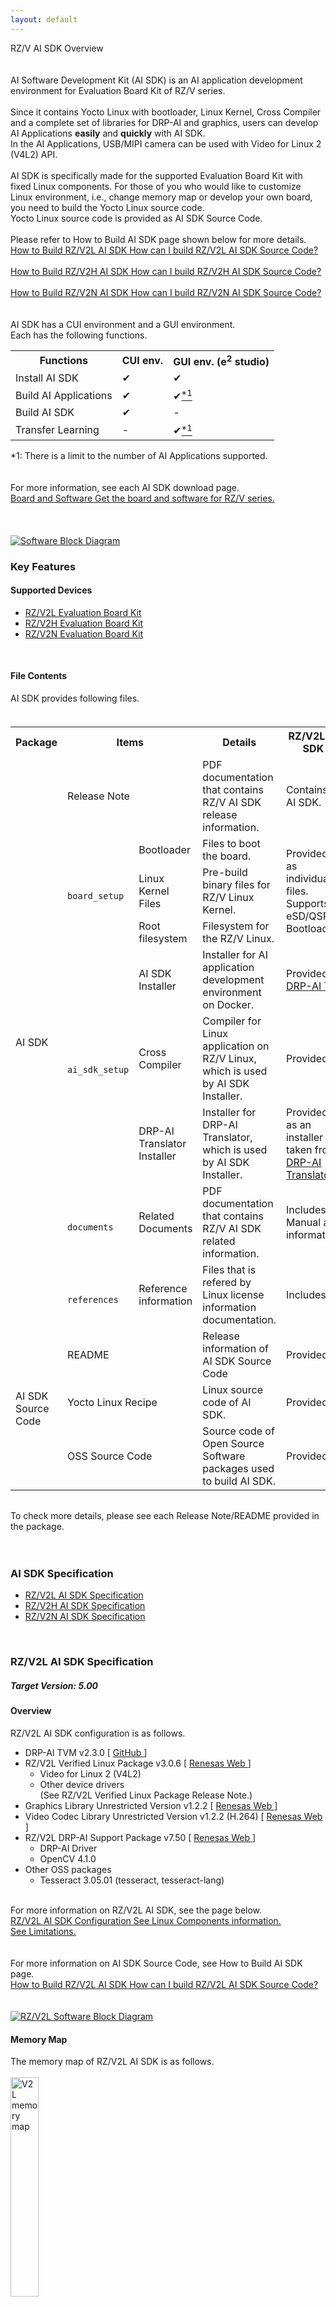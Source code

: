 ```yaml
---
layout: default
---
```

<!-- Title -->
<div class="container">
    <div class="row">
        <div class="top col-12">
            RZ/V AI SDK Overview
        </div>
    </div>
</div>

<br>
<br>

<!-- Contents -->
<div class="container" id="overview">
    <div class="row">
        <div class="col-12 col-md-6">
            <!-- AI SDK Introduction -->
            AI Software Development Kit (AI SDK) is an AI application development environment for Evaluation Board Kit of RZ/V series.
            <br>
            <br>
            Since it contains Yocto Linux with bootloader, Linux Kernel, Cross Compiler and a complete set of libraries for DRP-AI and graphics, users can develop AI Applications <b>easily</b> and <b>quickly</b> with AI SDK.
            <br>
            In the AI Applications, USB/MIPI camera can be used with Video for Linux 2 (V4L2) API.
            <br>
            <br>
            <!-- Board Dependence -->
            AI SDK is specifically made for the supported Evaluation Board Kit with fixed Linux components.
            For those of you who would like to customize Linux environment, i.e., change memory map or develop your own board, you need to build the Yocto Linux source code.
            <br>
            <!-- Reference to AI SDK Source Code -->
            Yocto Linux source code is provided as AI SDK Source Code.
            <br>
            <br>
            Please refer to How to Build AI SDK page shown below for more details.
            <br>
            <a class="btn btn-secondary square-button-gray ms-3 mt-1" style="text-align:left;" href="{{ site.url }}{{ site.baseurl }}{% link howto_build_aisdk.md %}" role="button" target="_blank" rel="noopener noreferrer">
                <span class="banner-title">How to Build RZ/V2L AI SDK</span>
                <span class="banner-line">
                    How can I build RZ/V2L AI SDK Source Code?<br>
                </span>
            </a>
            <br>
            <a class="btn btn-secondary square-button-gray ms-3 mt-1" style="text-align:left;" href="{{ site.url }}{{ site.baseurl }}{% link howto_build_aisdk_v2h.md %}" role="button" target="_blank" rel="noopener noreferrer">
                <span class="banner-title">How to Build RZ/V2H AI SDK</span>
                <span class="banner-line">
                    How can I build RZ/V2H AI SDK Source Code?<br>
                </span>
            </a>
            <br>
            <a class="btn btn-secondary square-button-gray ms-3 mt-1" style="text-align:left;" href="{{ site.url }}{{ site.baseurl }}{% link howto_build_aisdk_v2n.md %}" role="button" target="_blank" rel="noopener noreferrer">
                <span class="banner-title">How to Build RZ/V2N AI SDK</span>
                <span class="banner-line">
                    How can I build RZ/V2N AI SDK Source Code?<br>
                </span>
            </a>
            <br>
            <br>
            <!-- Reference to GUI -->
            AI SDK has a CUI environment and a GUI environment.
            <br>
            Each has the following functions.
            <br>
            <table class="gstable mt-1">
                <tr>
                    <th>Functions</th>
                    <th>CUI env.</th>
                    <th>GUI env. (e<sup>2</sup> studio)</th>
                </tr>
                <tr>
                    <td>Install AI SDK</td>
                    <td>&#10004;</td>
                    <td>&#10004;</td>
                </tr>
                <tr>
                    <td>Build AI Applications</td>
                    <td>&#10004;</td>
                    <td>&#10004;<a href="#footnote_gui"><sup>*1</sup></a></td>
                </tr>
                <tr>
                    <td>Build AI SDK</td>
                    <td>&#10004;</td>
                    <td>-</td>
                </tr>
                <tr>
                    <td>Transfer Learning</td>
                    <td>-</td>
                    <td>&#10004;<a href="#footnote_gui"><sup>*1</sup></a></td>
                </tr>
            </table>
            <span id="footnote_gui">*1: There is a limit to the number of AI Applications supported.</span>
            <br>
            <br>
            <br>
            <!-- Reference to AI SDK download page -->
            For more information, see each AI SDK download page.<br>
            <a class="btn btn-secondary square-button ms-3 mt-1" style="text-align:left;" href="{{ site.url }}{{ site.baseurl }}{% link download.md %}" role="button">
                <span class="banner-title">Board and Software</span>
                <span class="banner-line">
                    Get the board and software for RZ/V series.<br>
                </span>
            </a>
            <br>
            <br>
            <br>
        </div>
        <!-- Software Block Diagram -->
        <div class="col-12  col-md-6 text-center">
            <a href="img/block_rzv.svg" data-lightbox="group">
                <img src="img/block_rzv.svg" alt="Software Block Diagram">
            </a>
            <br>
        </div>
    </div>
    <div class="row">
        <div class="col-12">
            <h3 id="features">
                Key Features
            </h3>
            <h4 id="devices" class="u_line">
                Supported Devices
            </h4>
            <ul>
                <li>
                    <a href="https://www.renesas.com/products/microcontrollers-microprocessors/rz-mpus/rzv2l-evkit-smarc-som-evaluation-kit-rzv2l-mpu-ai-accelerator" target="_blank" rel="noopener noreferrer">
                        RZ/V2L Evaluation Board Kit
                    </a>
                </li>
                <li>
                    <a href="https://www.renesas.com/products/microcontrollers-microprocessors/rz-mpus/rzv2h-evk-rzv2h-quad-core-vision-ai-mpu-evaluation-kit" target="_blank" rel="noopener noreferrer">
                        RZ/V2H Evaluation Board Kit
                    </a>
                </li>
                <li>
                    <a href="https://www.renesas.com/rzv2n-evkit" target="_blank" rel="noopener noreferrer">
                        RZ/V2N Evaluation Board Kit
                    </a>
                </li>
            </ul>
            <br>
            <h4 id="files" class="u_line">
                File Contents
            </h4>
            AI SDK provides following files.
            <br>
            <br>
            <h6>
                <!-- Memo: Need to update based on the AI SDK Release Note. -->
                <!-- 
                    rowspan= concate rows
                    colspan= concate columns
                -->
                <table class="gstable">
                    <tr>
                        <th>Package</th>
                        <th colspan="2">Items</th>
                        <th>Details</th>
                        <th>RZ/V2L AI SDK</th>
                        <th>RZ/V2H AI SDK</th>
                        <th>RZ/V2N AI SDK</th>
                    </tr>
                    <tr>
                        <td rowspan="9">    <!-- Package -->
                            AI SDK
                        </td>
                        <td colspan="2">    <!-- Item -->
                            Release Note
                        </td>
                        <td>                <!-- Details -->
                            PDF documentation that contains RZ/V AI SDK release information.
                        </td>
                        <td colspan="3">    <!-- RZ/V2L & RZ/V2H & RZ/V2N -->
                            Contains list of files provided in RZ/V AI SDK.
                        </td>
                    </tr>
                    <tr>
                        <td rowspan="3">    <!-- Item -->
                            <code>
                                board_setup
                            </code>
                        </td>
                        <td>                <!-- board_setup : Item -->
                            Bootloader
                        </td>
                        <td>                <!-- Details -->
                            Files to boot the board.
                        </td>
                        <td rowspan="3">    <!-- RZ/V2L -->
                            Provided as individual files.
                            <br>
                            Supports eSD/QSPI Bootloader.
                        </td>
                        <td rowspan="3">    <!-- RZ/V2H -->
                            Included in WIC format image.
                            <br>
                            Supports eSD Bootloader.
                        </td>
                        <td rowspan="3">    <!-- RZ/V2N -->
                            Provided as individual files.
                            <br>
                            Supports eSD/xSPI Bootloader.
                        </td>
                    </tr>
                    <tr>
                        <td>                <!-- board_setup : Item -->
                            Linux Kernel Files
                        </td>
                        <td>                <!-- Details -->
                            Pre-build binary files for RZ/V Linux Kernel.
                        </td>
                    </tr>
                    <tr>
                        <td>                <!-- board_setup : Item -->
                            Root filesystem
                        </td>
                        <td>                <!-- Details -->
                            Filesystem for the RZ/V Linux.
                        </td>
                    </tr>
                    <tr>
                        <td rowspan="3">    <!-- Item -->
                            <code>
                                ai_sdk_setup
                            </code>
                        </td>
                        <td>                <!-- ai_sdk_setup: Item -->
                            AI SDK Installer
                        </td>
                        <td>                <!-- Details -->
                            Installer for AI application development environment on Docker.
                        </td>
                        <td colspan="3">    <!-- RZ/V2L & RZ/V2H & RZ/V2N -->
                            Provided as a Dockerfile that clones 
                            <a href="https://github.com/renesas-rz/rzv_drp-ai_tvm">
                                DRP-AI TVM
                            </a>.
                        </td>
                    </tr>
                    <tr>
                        <td>                <!-- ai_sdk_setup: Item -->
                            Cross Compiler
                        </td>
                        <td>                <!-- Details -->
                            Compiler for Linux application on RZ/V Linux, which is used by AI SDK Installer.
                        </td>
                        <td colspan="3">    <!-- RZ/V2L & RZ/V2H & RZ/V2N -->
                            Provided as cross compiler installer.
                        </td>
                    </tr>
                    <tr>
                        <td>                <!-- ai_sdk_setup: Item -->
                            DRP-AI Translator Installer
                        </td>
                        <td>                <!-- Details -->
                            Installer for DRP-AI Translator, which is used by AI SDK Installer.
                        </td>
                        <td>                <!-- RZ/V2L -->
                            Provided as an installer taken from 
                            <a href="https://www.renesas.com/products/microcontrollers-microprocessors/rz-arm-based-high-end-32-64-bit-mpus/drp-ai-translator">
                                DRP-AI Translator
                            </a>
                            .
                        </td>
                        <td colspan="2">    <!-- RZ/V2H & RZ/V2N -->
                            Provided as an installer taken from 
                            <a href="https://www.renesas.com/software-tool/drp-ai-translator-i8">
                                DRP-AI Translator i8
                            </a>
                            .
                        </td>
                    </tr>
                    <tr>
                        <td>                <!-- Item -->
                            <code>
                                documents
                            </code>
                        </td>
                        <td>                <!-- documents : Item -->
                            Related Documents
                        </td>
                        <td>                <!-- Details -->
                            PDF documentation that contains RZ/V AI SDK related information.
                        </td>
                        <td colspan="3">    <!-- RZ/V2L & RZ/V2H & RZ/V2N -->
                            Includes DRP-AI Translator User's Manual and list of Linux license information.
                        </td>
                    </tr>
                    <tr>
                        <td>                <!-- Item -->
                            <code>
                                references
                            </code>
                        </td>
                        <td>                <!-- references : Item -->
                            Reference information
                        </td>
                        <td>                <!-- Details -->
                            Files that is refered by Linux license information documentation.
                        </td>
                        <td colspan="3">    <!-- RZ/V2L & RZ/V2H & RZ/V2N -->
                            Includes linux manifest file, etc..
                        </td>
                    </tr>
                    <tr>
                        <td rowspan="3">    <!-- Package -->
                            AI SDK Source Code
                        </td>
                        <td colspan="2">    <!-- Item -->
                            README
                        </td>
                        <td>                <!-- Details -->
                            Release information of AI SDK Source Code
                        </td>
                        <td colspan="3">    <!-- RZ/V2L & RZ/V2H & RZ/V2N -->
                            Provided as a txt file.
                        </td>
                    </tr>
                    <tr>
                        <td colspan="2">    <!-- Item -->
                            Yocto Linux Recipe
                        </td>
                        <td>                <!-- Details -->
                            Linux source code of AI SDK.
                        </td>
                        <td colspan="3">    <!-- RZ/V2L & RZ/V2H & RZ/V2N -->
                            Provided as a tar file.
                        </td>
                    </tr>
                    <tr>
                        <td colspan="2">    <!-- Item -->
                            OSS Source Code
                        </td>
                        <td>                <!-- Details -->
                            Source code of Open Source Software packages used to build AI SDK.
                        </td>
                        <td colspan="3">    <!-- RZ/V2L & RZ/V2H & RZ/V2N -->
                            Provided as a 7z file.
                        </td>
                    </tr>
                </table>
            </h6>
            To check more details, please see each Release Note/README provided in the package.
            <br>
        </div> 
    </div>
    <br>
    <br>
    <div class="row">
        <div class="col-12">
            <h3 id="Specification">
                AI SDK Specification
            </h3>
            <ul>
                <li>
                    <a href="#v2l-spec">
                        RZ/V2L AI SDK Specification
                    </a>
                </li>
                <li>
                    <a href="#v2h-spec">
                        RZ/V2H AI SDK Specification
                    </a>
                </li>
                <li>
                    <a href="#v2n-spec">
                        RZ/V2N AI SDK Specification
                    </a>
                </li>
            </ul>
            <br>
            <h3 id="v2l-spec">
                RZ/V2L AI SDK Specification
            </h3>
            <h5>
                <b>
                    Target Version: 5.00
                </b>
            </h5>
        </div>
        <div class="col-12 mb-1">
            <h4 class="u_line" id="v2l-overview">
                Overview
            </h4>
        </div>
        <div class="col-8">
                RZ/V2L AI SDK configuration is as follows.
                <br>
                <ul>
                    <li>
                        DRP-AI TVM v2.3.0 
                        [
                            <a href="https://github.com/renesas-rz/rzv_drp-ai_tvm" target="_blank" rel="noopener noreferrer">
                                GitHub
                            </a>
                        ]
                    </li>
                    <li>
                        RZ/V2L Verified Linux Package v3.0.6 
                        [
                            <a href="https://www.renesas.com/software-tool/rzv-verified-linux-package" target="_blank" rel="noopener noreferrer">
                                Renesas Web
                            </a>
                        ]
                        <ul>
                            <li>
                                Video for Linux 2 (V4L2)
                            </li>
                            <li>
                                Other device drivers
                                <br>
                                (See RZ/V2L Verified Linux Package Release Note.)
                            </li>
                        </ul>
                    </li>
                    <li>
                        Graphics Library Unrestricted Version v1.2.2 
                        [
                            <a href="https://www.renesas.com/products/microcontrollers-microprocessors/rz-arm-based-high-end-32-64-bit-mpus/rz-mpu-graphics-library-evaluation-version-rzv2l" target="_blank" rel="noopener noreferrer">
                                Renesas Web
                            </a>
                        ]
                    </li>
                    <li>
                        Video Codec Library Unrestricted Version v1.2.2 
                        (H.264)
                        [
                            <a href="https://www.renesas.com/products/microcontrollers-microprocessors/rz-arm-based-high-end-32-64-bit-mpus/rz-mpu-video-codec-library-evaluation-version-rzv2l" target="_blank" rel="noopener noreferrer">
                                Renesas Web
                            </a>
                        ]
                    </li>
                    <li>
                        RZ/V2L DRP-AI Support Package v7.50 
                        [
                            <a href="https://www.renesas.com/products/microcontrollers-microprocessors/rz-arm-based-high-end-32-64-bit-mpus/rzv2l-drp-ai-support-package" target="_blank" rel="noopener noreferrer">
                                Renesas Web
                            </a>
                        ]
                        <ul>
                            <li>
                                DRP-AI Driver
                            </li>
                            <li>
                                OpenCV 4.1.0
                            </li>
                        </ul>
                    </li>
                    <li>
                        Other OSS packages
                        <ul>
                            <li>
                                Tesseract 3.05.01 (tesseract, tesseract-lang)
                            </li>
                        </ul>
                    </li>
                </ul>
            <br>
            <!-- Reference to V2L configuration page -->
            For more information on RZ/V2L AI SDK, see the page below.
            <br>
            <a class="btn btn-secondary square-button ms-3 mt-1" style="text-align:left;" href="{{ site.url }}{{ site.baseurl }}{% link v2l-configuration.md %}" role="button" target="_blank" rel="noopener noreferrer">
                <span class="banner-title">RZ/V2L AI SDK Configuration</span>
                <span class="banner-line">
                    See Linux Components information.<br>
                    See Limitations.<br>
                </span>
            </a>
            <br>
            <br>
            <!-- Reference to V2L How to Build page -->
            For more information on AI SDK Source Code, see How to Build AI SDK page.<br>
            <a class="btn btn-secondary square-button-gray ms-3 mt-1" style="text-align:left;" href="{{ site.url }}{{ site.baseurl }}{% link howto_build_aisdk.md %}" role="button" target="_blank" rel="noopener noreferrer">
                <span class="banner-title">How to Build RZ/V2L AI SDK</span>
                <span class="banner-line">
                    How can I build RZ/V2L AI SDK Source Code?<br>
                </span>
            </a>
            <br>
            <br>
        </div>
        <div class="col-4 text-center">
            <a href="img/block.svg" data-lightbox="group">
                <img src="img/block.svg" alt="RZ/V2L Software Block Diagram">
            </a>
            <br>
        </div>
        <div class="col-12">
            <h4 class="u_line" id="v2l-mem">
                Memory Map
            </h4>
            The memory map of RZ/V2L AI SDK is as follows.
            <br><br>
            <a href="img/v2l_mem.png" data-lightbox="group">
                <img src="img/v2l_mem.png" alt="V2L memory map" width="30%">
            </a>
            <br>
            <br>
        </div>
    </div>
    <div class="row">
        <div class="col-12">
            <h3 id="v2h-spec">
                RZ/V2H AI SDK Specification
            </h3>
            <h5>
                <b>
                    Target Version: 5.20
                </b>
            </h5>
        </div>
        <div class="col-12 mb-1">
            <h4 class="u_line" id="v2h-overview">
                Overview
            </h4>
        </div>
        <div class="col-8">
            RZ/V2H AI SDK configuration is as follows.
            <ul>
                <li>
                    DRP-AI TVM v2.3.0 
                    [
                        <a href="https://github.com/renesas-rz/rzv_drp-ai_tvm" target="_blank" rel="noopener noreferrer">
                            GitHub
                        </a>
                    ]
                    <a href="#footnote_v2h_drp_ai">
                        <sup>
                            *2
                        </sup>
                    </a>
                </li>
                <li>
                    RZ/V2H Linux BSP v1.0.2
                    [
                        <a href="{{ site.url }}{{ site.baseurl }}{% link v2h-configuration.md %}" target="_blank" rel="noopener noreferrer">
                            Configuration
                        </a>
                    ]
                    <ul>
                        <li>
                            DRP-AI Driver v1.20 
                            [
                                <a href="https://github.com/renesas-rz/rzv2h_drp-ai_driver" target="_blank" rel="noopener noreferrer">
                                    GitHub
                                </a>
                            ]
                        </li>
                        <li>
                            e-CAM22_CURZH camera driver (MIPI) 
                            <a href="#footnote_v2h_ecam">
                                <sup>
                                    *1
                                </sup>
                            </a>
                        </li>
                        <li>
                            Video for Linux 2 (V4L2) including the support for USB camera
                        </li>
                        <li>
                            Other device drivers 
                            [
                                <a href="{{ site.url }}{{ site.baseurl }}{% link v2h-configuration.md %}#v2h-driver" target="_blank" rel="noopener noreferrer">
                                    List
                                </a>
                            ]
                            [
                                <a href="https://www.renesas.com/document/swo/rzv2h-and-rzv2n-bsp-manual-set-rtk0ef0045z94001azj-v102zip">
                                    Manual
                                </a>
                            ]
                        </li>
                    </ul>
                </li>
                <li>
                    Graphics Library Unrestricted Version v3.1.2.3
                </li>
                <li>
                    Video Codec Library v3.3.3.2
                    <a href="#footnote_v2h_drp_ai">
                        <sup>
                            *2
                        </sup>
                    </a>
                </li>
                <li>
                    OpenCV Accelerator v1.20 (supporting OpenCV 4.1.0) 
                    [
                        <a href="https://github.com/renesas-rz/rzv2h_opencv_accelerator" target="_blank" rel="noopener noreferrer">
                            GitHub
                        </a>
                    ]
                    <a href="#footnote_v2h_drp_ai">
                        <sup>
                            *2
                        </sup>
                    </a>
                </li>
                <li>
                    Other OSS packages
                    <ul>
                        <li>
                            Tesseract v3.05.01 (tesseract, tesseract-lang)
                        </li>
                        <li>
                            OpenMP v8.3.0
                        </li>
                    </ul>
                </li>
            </ul>
            <br>
            <!-- Reference to V2H configuration page -->
            For more information on RZ/V2H AI SDK, see the page below.
            <br>
            <a class="btn btn-secondary square-button ms-3 mt-1" style="text-align:left;" href="{{ site.url }}{{ site.baseurl }}{% link v2h-configuration.md %}" role="button" target="_blank" rel="noopener noreferrer">
                <span class="banner-title">RZ/V2H AI SDK Configuration</span>
                <span class="banner-line">
                    See Linux Components information.<br>
                    See Drivers list.<br>
                    See Limitations.<br>
                </span>
            </a>
            <br>
            <br>
            <!-- Reference to V2H How to Build page -->
            For more information on AI SDK Source Code, see How to Build AI SDK page.<br>
            <a class="btn btn-secondary square-button-gray ms-3 mt-1" style="text-align:left;" href="{{ site.url }}{{ site.baseurl }}{% link howto_build_aisdk_v2h.md %}" role="button" target="_blank" rel="noopener noreferrer">
                <span class="banner-title">How to Build RZ/V2H AI SDK</span>
                <span class="banner-line">
                    How can I build RZ/V2H AI SDK Source Code?<br>
                </span>
            </a>
            <br>
            <br>
        </div>
        <div class="col-4 text-center">
            <a href="img/block_v2h.svg" data-lightbox="group">
                <img src="img/block_v2h.svg" alt="RZ/V2H Software Block Diagram">
            </a>
            <br>
        </div>
        <div class="col-12">
            <h6>
                <span id="footnote_v2h_ecam">
                    *1: To use e-CAM22_CURZH camera, see <a href="https://www.e-consystems.com/renesas/sony-starvis-imx462-ultra-low-light-camera-for-renesas-rz-v2h.asp" target="_blank" rel="noopener noreferrer">e-con Systems</a>.
                    <br>
                </span>
                <span id="footnote_v2h_drp_ai">
                    *2: RZ/V2H is equipped with 2 IPs, DRP-AI and DRP. Please see <a href="https://www.renesas.com/products/microcontrollers-microprocessors/rz-mpus/rzv2h-quad-core-vision-ai-mpu-drp-ai3-accelerator-and-high-performance-real-time-processor" target="_blank" rel="noopener noreferrer">RZ/V2H block diagram</a>.<br>
                    DRP-AI is used by DRP-AI TVM. DRP use is shared by OpenCV Accelerator and Video Codec Library (decoding function).<br>
                    Therefore, OpenCV Accelerator and Video Codec Library (decoding function) cannot be used at the same time.<br>
                </span>
            </h6>
        </div>
        <div class="col-12">
            <h4 class="u_line" id="v2h-mem">
                Memory Map
            </h4>
            The memory map of RZ/V2H AI SDK is as follows.
            <br>
            <br>
            <a href="img/v2h_mem.png" data-lightbox="group">
                <img src="img/v2h_mem.png" alt="V2H memory map" width="35%">
            </a>
            <br>
            <br>
        </div>
    </div>
    <div class="row">
        <div class="col-12">
            <h3 id="v2n-spec">
                RZ/V2N AI SDK Specification
            </h3>
            <h5>
                <b>
                    Target Version: 5.00
                </b>
            </h5>
        </div>
        <div class="col-12 mb-1">
            <h4 class="u_line" id="v2n-overview">
                Overview
            </h4>
        </div>
        <div class="col-8">
            RZ/V2N AI SDK configuration is as follows.
            <ul>
                <li>
                    DRP-AI TVM v2.3.0 
                    [
                        <a href="https://github.com/renesas-rz/rzv_drp-ai_tvm" target="_blank" rel="noopener noreferrer">
                            GitHub
                        </a>
                    ]
                    <a href="#footnote_v2n_drp_ai">
                        <sup>
                            *4
                        </sup>
                    </a>
                </li>
                <li>
                    RZ/V2N Linux BSP v1.0.0
                    [
                        <a href="{{ site.url }}{{ site.baseurl }}{% link v2n-configuration.md %}" target="_blank" rel="noopener noreferrer">
                            Configuration
                        </a>
                    ]
                    <ul>
                        <li>
                            DRP-AI Driver v1.20 
                            [
                                <a href="https://github.com/renesas-rz/rzv2n_drp-ai_driver" target="_blank" rel="noopener noreferrer">
                                    GitHub
                                </a>
                            ]
                        </li>
                        <li>
                            e-CAM22_CURZH camera driver (MIPI) v1.00
                            <a href="#footnote_v2n_ecam">
                                <sup>
                                    *3
                                </sup>
                            </a>
                        </li>
                        <li>
                            Video for Linux 2 (V4L2) including the support for USB camera
                        </li>
                        <li>
                            Other device drivers 
                            [
                                <a href="{{ site.url }}{{ site.baseurl }}{% link v2n-configuration.md %}#v2n-driver" target="_blank" rel="noopener noreferrer">
                                    List
                                </a>
                            ]
                            [
                                <a href="https://www.renesas.com/document/swo/rzv2h-and-rzv2n-bsp-manual-set-rtk0ef0045z94001azj-v102zip">
                                    Manual
                                </a>
                            ]
                        </li>
                    </ul>
                </li>
                <li>
                    Graphics Library Unrestricted Version v3.1.2.3
                </li>
                <li>
                    Video Codec Library v3.3.3.1
                    <a href="#footnote_v2n_drp_ai">
                        <sup>
                            *4
                        </sup>
                    </a>
                </li>
                <li>
                    OpenCV Accelerator v1.10 (supporting OpenCV 4.1.0) 
                    [
                        <a href="https://github.com/renesas-rz/rzv2n_opencv_accelerator" target="_blank" rel="noopener noreferrer">
                            GitHub
                        </a>
                    ]
                    <a href="#footnote_v2n_drp_ai">
                        <sup>
                            *4
                        </sup>
                    </a>
                </li>
                <li>
                    Other OSS packages
                    <ul>
                        <li>
                            Tesseract v3.05.01 (tesseract, tesseract-lang)
                        </li>
                        <li>
                            OpenMP v8.3.0
                        </li>
                    </ul>
                </li>
            </ul>
            <br>
            <!-- Reference to V2N configuration page -->
            For more information on RZ/V2N AI SDK, see the page below.
            <br>
            <a class="btn btn-secondary square-button ms-3 mt-1" style="text-align:left;" href="{{ site.url }}{{ site.baseurl }}{% link v2n-configuration.md %}" role="button" target="_blank" rel="noopener noreferrer">
                <span class="banner-title">RZ/V2N AI SDK Configuration</span>
                <span class="banner-line">
                    See Linux Components information.<br>
                    See Drivers list.<br>
                    See Limitations.<br>
                </span>
            </a>
            <br>
            <br>
            <!-- Reference to V2N How to Build page -->
            For more information on AI SDK Source Code, see How to Build AI SDK page.<br>
            <a class="btn btn-secondary square-button-gray ms-3 mt-1" style="text-align:left;" href="{{ site.url }}{{ site.baseurl }}{% link howto_build_aisdk_v2n.md %}" role="button" target="_blank" rel="noopener noreferrer">
                <span class="banner-title">How to Build RZ/V2N AI SDK</span>
                <span class="banner-line">
                    How can I build RZ/V2N AI SDK Source Code?<br>
                </span>
            </a>
            <br>
            <br>
        </div>
        <div class="col-4 text-center">
            <a href="img/block_v2n.svg" data-lightbox="group">
                <img src="img/block_v2n.svg" alt="RZ/V2N Software Block Diagram">
            </a>
            <br>
        </div>
        <div class="col-12">
            <h6>
                <span id="footnote_v2n_ecam">
                    *3: To use e-CAM22_CURZH camera, see <a href="https://www.e-consystems.com/renesas/sony-starvis-imx462-ultra-low-light-camera-for-renesas-rz-v2h.asp" target="_blank" rel="noopener noreferrer">e-con Systems</a>.
                    <br>
                </span>
                <span id="footnote_v2n_drp_ai">
                    *4: RZ/V2N is equipped with single IP, DRP-AI. (DRP is not equipped.) Please see <a href="https://www.renesas.com/products/microcontrollers-microprocessors/rz-mpus/rzv2n-15tops-quad-core-vision-ai-mpu-2-camera-connection-and-excellent-power-efficiency" target="_blank" rel="noopener noreferrer">RZ/V2N block diagram</a>.<br>
                    DRP-AI use is shared by DRP-AI TVM, OpenCV Accelerator and Video Codec Library (decoding function).<br>
                    Therefore, these software cannot be used at the same time.<br>
                </span>
            </h6>
        </div>
        <div class="col-12">
            <h4 class="u_line" id="v2n-mem">
                Memory Map
            </h4>
            The memory map of RZ/V2N AI SDK is as follows.
            <br>
            <br>
            <a href="img/v2n_mem.png" data-lightbox="group">
                <img src="img/v2n_mem.png" alt="V2N memory map" width="35%">
            </a>
            <br>
            <br>
        </div>
    </div>
    <div class="row">
        <div class="col-12" align="right">
            <a class="btn btn-secondary square-button" href="{{ site.url }}{{ site.baseurl }}{% link index.md %}" role="button">
                Back to Home >
            </a>
        </div>
    </div>
</div>
